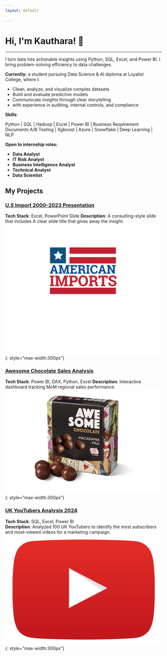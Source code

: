 ```yaml
---
layout: default

---
```


# Hi, I'm Kauthara! 👋

----

I turn  data into actionable insights using Python, SQL, Excel, and Power BI. 
I bring problem-solving efficiency to data challenges.

**Currently:** a student pursuing Data Science & AI diploma at Loyalist College, where I:
- Clean, analyze, and visualize complex datasets
- Build and evaluate predictive models
- Communicate insights through clear storytelling
- with experience in auditing, internal controls, and compliance

**Skills**:

 Python | SQL | Hadoop | Excel | Power BI | Business Requirement Documents
 A/B Testing | Xgboost | Azure | Snowflake | Deep Learning | NLP


**Open to internship roles:**  
- **Data Analyst**
- **IT Risk Analyst** 
- **Business Intelligence Analyst**
- **Technical Analyst**
- **Data Scientist** 

## My Projects
### [U.S Import 2000-2023 Presentation](https://kauthara-yakubu.github.io/top_source_U.S_import_2000-2023_Presentation/)
**Tech Stack**:  Excel, PowerPoint Slide 
**Description**: A consulting-style slide that includes A clear slide title that gives away the insight.
![Thumbnail](/assets/us_import.jpg){: style="max-width:300px"}

### [Awesome Chocolate Sales Analysis](https://kauthara-yakubu.github.io/awesome_chocolate_sales_analysis/)
**Tech Stack**: Power BI, DAX, Python, Excel 
**Description**: Interactive dashboard tracking MoM regional sales performance.  
![Thumbnail](/assets/sales-dash.jpg){: style="max-width:300px"}


### [UK YouTubers Analysis 2024](https://kauthara-yakubu.github.io/top_uk_youtubers_2024/)
**Tech Stack**: SQL, Excel, Power BI  
**Description**: Analyzed 100 UK YouTubers to identify the most subscribers and most-viewed videos for a marketing campaign.  
![Thumbnail](/assets/youtubers.png){: style="max-width:300px"}


